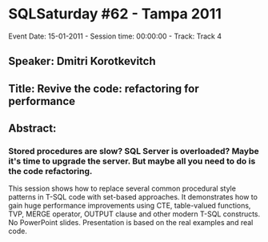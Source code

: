 # SQLSaturday #62 - Tampa 2011
Event Date: 15-01-2011 - Session time: 00:00:00 - Track: Track 4
## Speaker: Dmitri Korotkevitch
## Title: Revive the code: refactoring for performance
## Abstract:
### Stored procedures are slow? SQL Server is overloaded? Maybe it's time to upgrade the server. But maybe all you need to do is the code refactoring. 

This session shows how to replace several common procedural style patterns in T-SQL code with set-based approaches. It demonstrates how to gain huge performance improvements using CTE, table-valued functions, TVP, MERGE operator, OUTPUT clause and other modern T-SQL constructs. No PowerPoint slides. Presentation is based on the real examples and real code.
